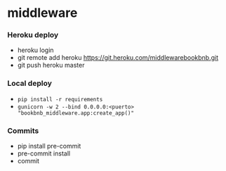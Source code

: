 # middleware

### Heroku deploy

- heroku login
- git remote add heroku https://git.heroku.com/middlewarebookbnb.git
- git push heroku master

### Local deploy

- `pip install -r requirements`
- `gunicorn -w 2 --bind 0.0.0.0:<puerto> "bookbnb_middleware.app:create_app()"`

### Commits

- pip install pre-commit
- pre-commit install
- commit
